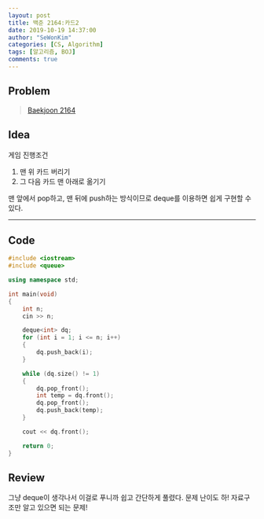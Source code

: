 ```yaml
---
layout: post
title: 백준 2164:카드2
date: 2019-10-19 14:37:00
author: "SeWonKim"
categories: [CS, Algorithm]
tags: [알고리즘, BOJ]
comments: true
---
```


## Problem

> [Baekjoon 2164](https://www.acmicpc.net/problem/2164)

## Idea

게임 진행조건
1. 맨 위 카드 버리기
2. 그 다음 카드 맨 아래로 옮기기

맨 앞에서 pop하고, 맨 뒤에 push하는 방식이므로 deque를 이용하면 쉽게 구현할 수 있다.

---

## Code

```cpp
#include <iostream>
#include <queue>

using namespace std;

int main(void)
{
    int n;
    cin >> n;

    deque<int> dq;
    for (int i = 1; i <= n; i++)
    {
        dq.push_back(i);
    }

    while (dq.size() != 1)
    {
        dq.pop_front();
        int temp = dq.front();
        dq.pop_front();
        dq.push_back(temp);
    }

    cout << dq.front();

    return 0;
}
```

## Review

그냥 deque이 생각나서 이걸로 푸니까 쉽고 간단하게 풀렸다. 문제 난이도 하! 자료구조만 알고 있으면 되는 문제!

